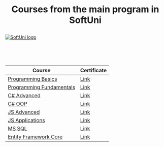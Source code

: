 # <p align="center"> Courses from the main program in SoftUni <p>

<a href="https://softuni.bg/trainings/courses" rel="Courses">  ![SoftUni logo][logo] <a/>

[logo]: https://nakov.com/wp-content/uploads/2012/03/Software-University-logo-horizontal.png "Logo Title Text 2"

<br/>
<br/>
<br/>
  
<div align='center'>
  
|**Course**|**Certificate**| 
|---|---|
|<a href="https://softuni.bg/trainings/3038/programming-basics-with-c-sharp-july-2020" > Programming Basics </a>   | <a href="https://softuni.bg/certificates/details/88165/e6b3380f"> Link</a> |
|<a href="https://softuni.bg/trainings/3135/csharp-fundamentals-september-2020"> Programming Fundamentals  </a>| <a href="https://softuni.bg/certificates/details/96325/950833d4"> Link</a> |
|<a href="https://softuni.bg/trainings/3210/csharp-advanced-january-2021"> C# Advanced </a>| <a href="https://softuni.bg/certificates/details/104753/919cc9dd"> Link</a> |
|<a href="https://softuni.bg/trainings/3214/csharp-oop-february-2021"> C# OOP </a>| <a href="https://softuni.bg/certificates/details/104264/eb8feb48"> Link</a> |
|<a href="https://softuni.bg/trainings/3347/js-advanced-may-2021"> JS Advanced </a>| <a href="https://softuni.bg/certificates/details/110422/72945619"> Link</a> |
|<a href="https://softuni.bg/trainings/3348/js-applications-june-2021"> JS Applications </a>| <a href="https://softuni.bg/certificates/details/110269/4c12e9c4"> Link</a> |
|<a href="https://softuni.bg/trainings/3531/ms-sql-september-2021"> MS SQL </a>| <a href="https://softuni.bg/certificates/details/113957/dab4abfe"> Link</a> |
|<a href="https://softuni.bg/trainings/3492/entity-framework-core-october-2021"> Entity Framework Core </a>| <a href=""> Link</a> |

  </div>
